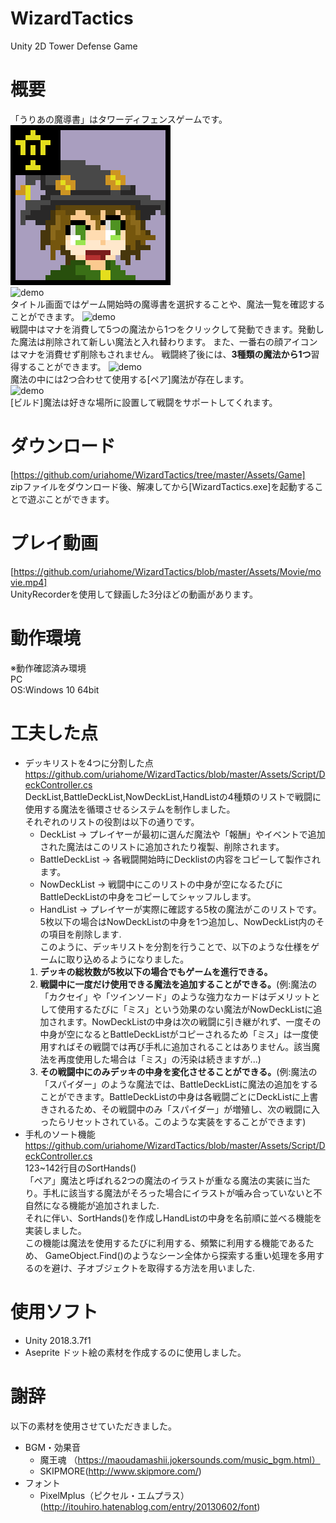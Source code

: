 # WizardTactics
Unity 2D Tower Defense Game  
# 概要  
「うりあの魔導書」はタワーディフェンスゲームです。  
![demo](https://raw.githubusercontent.com/uriahome/WizardTactics/master/Assets/Sprite/UriaHead.png)  
![demo](https://raw.githubusercontent.com/uriahome/WizardTactics/master/Assets/GIF/Title.gif)  
タイトル画面ではゲーム開始時の魔導書を選択することや、魔法一覧を確認することができます。
![demo](https://raw.githubusercontent.com/uriahome/WizardTactics/master/Assets/GIF/Battle1.gif)  
戦闘中はマナを消費して5つの魔法から1つをクリックして発動できます。発動した魔法は削除されて新しい魔法と入れ替わります。
また、一番右の顔アイコンはマナを消費せず削除もされません。 
戦闘終了後には、**3種類の魔法から1つ**習得することができます。
![demo](https://raw.githubusercontent.com/uriahome/WizardTactics/master/Assets/GIF/Battle2.gif)  
魔法の中には2つ合わせて使用する[ペア]魔法が存在します。  
![demo](https://raw.githubusercontent.com/uriahome/WizardTactics/master/Assets/GIF/Battle3.gif)  
[ビルド]魔法は好きな場所に設置して戦闘をサポートしてくれます。  
# ダウンロード  
[https://github.com/uriahome/WizardTactics/tree/master/Assets/Game]  
zipファイルをダウンロード後、解凍してから[WizardTactics.exe]を起動することで遊ぶことができます。  
# プレイ動画  
[https://github.com/uriahome/WizardTactics/blob/master/Assets/Movie/movie.mp4]  
UnityRecorderを使用して録画した3分ほどの動画があります。 
# 動作環境  
※動作確認済み環境  
PC  
OS:Windows 10 64bit
# 工夫した点  
- デッキリストを4つに分割した点  
  https://github.com/uriahome/WizardTactics/blob/master/Assets/Script/DeckController.cs  
  DeckList,BattleDeckList,NowDeckList,HandListの4種類のリストで戦闘に使用する魔法を循環させるシステムを制作しました。  
  それぞれのリストの役割は以下の通りです。  
  * DeckList -> プレイヤーが最初に選んだ魔法や「報酬」やイベントで追加された魔法はこのリストに追加されたり複製、削除されます。  
  * BattleDeckList -> 各戦闘開始時にDecklistの内容をコピーして製作されます。  
  * NowDeckList -> 戦闘中にこのリストの中身が空になるたびにBattleDeckListの中身をコピーしてシャッフルします。
  * HandList -> プレイヤーが実際に確認する5枚の魔法がこのリストです。5枚以下の場合はNowDeckListの中身を1つ追加し、NowDeckList内のその項目を削除します.  
  このように、デッキリストを分割を行うことで、以下のような仕様をゲームに取り込めるようになりました。  
  1. **デッキの総枚数が5枚以下の場合でもゲームを進行できる。**  
  2. **戦闘中に一度だけ使用できる魔法を追加することができる。**(例:魔法の「カクセイ」や「ツインソード」のような強力なカードはデメリットとして使用するたびに「ミス」という効果のない魔法がNowDeckListに追加されます。NowDeckListの中身は次の戦闘に引き継がれず、一度その中身が空になるとBattleDeckListがコピーされるため「ミス」は一度使用すればその戦闘では再び手札に追加されることはありません。該当魔法を再度使用した場合は「ミス」の汚染は続きますが...)  
  3. **その戦闘中にのみデッキの中身を変化させることができる。**(例:魔法の「スパイダー」のような魔法では、BattleDeckListに魔法の追加をすることができます。BattleDeckListの中身は各戦闘ごとにDeckListに上書きされるため、その戦闘中のみ「スパイダー」が増殖し、次の戦闘に入ったらリセットされている。このような実装をすることができます)  
- 手札のソート機能  
    https://github.com/uriahome/WizardTactics/blob/master/Assets/Script/DeckController.cs  
    123~142行目のSortHands()  
    「ペア」魔法と呼ばれる2つの魔法のイラストが重なる魔法の実装に当たり。手札に該当する魔法がそろった場合にイラストが噛み合っていないと不自然になる機能が追加されました.  
    それに伴い、SortHands()を作成しHandListの中身を名前順に並べる機能を実装しました。  
    この機能は魔法を使用するたびに利用する、頻繁に利用する機能であるため、
    GameObject.Find()のようなシーン全体から探索する重い処理を多用するのを避け、子オブジェクトを取得する方法を用いました.  
# 使用ソフト 
* Unity 2018.3.7f1  
* Aseprite  ドット絵の素材を作成するのに使用しました。  
# 謝辞  
以下の素材を使用させていただきました。  
- BGM・効果音
  * 魔王魂 （https://maoudamashii.jokersounds.com/music_bgm.html）
  * SKIPMORE(http://www.skipmore.com/)
- フォント
  * PixelMplus（ピクセル・エムプラス）(http://itouhiro.hatenablog.com/entry/20130602/font)
